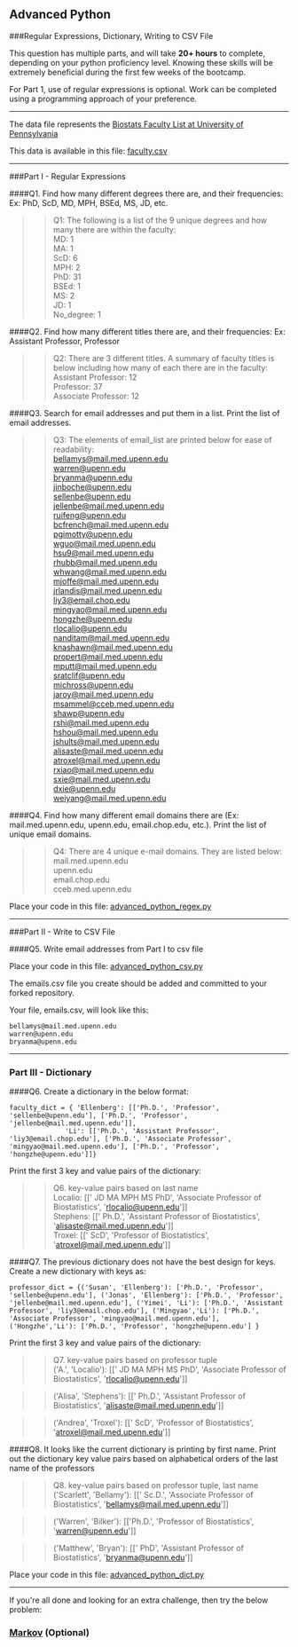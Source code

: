 ## Advanced Python    

###Regular Expressions, Dictionary, Writing to CSV File  

This question has multiple parts, and will take **20+ hours** to complete, depending on your python proficiency level.  Knowing these skills will be extremely beneficial during the first few weeks of the bootcamp.

For Part 1, use of regular expressions is optional.  Work can be completed using a programming approach of your preference. 

---

The data file represents the [Biostats Faculty List at University of Pennsylvania](http://www.med.upenn.edu/cceb/biostat/faculty.shtml)

This data is available in this file:  [faculty.csv](python/faculty.csv)

--- 

###Part I - Regular Expressions  


####Q1. Find how many different degrees there are, and their frequencies: Ex:  PhD, ScD, MD, MPH, BSEd, MS, JD, etc.

>> Q1: The following is a list of the 9 unique degrees and how many there are within the faculty:  
>>                   MD: 1  
>>                   MA: 1  
>>                  ScD: 6  
>>                  MPH: 2  
>>                  PhD: 31  
>>                 BSEd: 1  
>>                   MS: 2  
>>                   JD: 1  
>>            No_degree: 1  



####Q2. Find how many different titles there are, and their frequencies:  Ex:  Assistant Professor, Professor

>>Q2: There are 3 different titles. A summary of faculty titles is below including how many of each there are in the faculty:  
>> Assistant Professor: 12  
>>           Professor: 37  
>> Associate Professor: 12  


####Q3. Search for email addresses and put them in a list.  Print the list of email addresses.

>> Q3: The elements of email_list are printed below for ease of readability:  
>> bellamys@mail.med.upenn.edu  
>> warren@upenn.edu  
>> bryanma@upenn.edu  
>> jinboche@upenn.edu  
>> sellenbe@upenn.edu  
>> jellenbe@mail.med.upenn.edu  
>> ruifeng@upenn.edu  
>> bcfrench@mail.med.upenn.edu  
>> pgimotty@upenn.edu  
>> wguo@mail.med.upenn.edu  
>> hsu9@mail.med.upenn.edu  
>> rhubb@mail.med.upenn.edu  
>> whwang@mail.med.upenn.edu  
>> mjoffe@mail.med.upenn.edu  
>> jrlandis@mail.med.upenn.edu  
>> liy3@email.chop.edu  
>> mingyao@mail.med.upenn.edu  
>> hongzhe@upenn.edu  
>> rlocalio@upenn.edu  
>> nanditam@mail.med.upenn.edu  
>> knashawn@mail.med.upenn.edu  
>> propert@mail.med.upenn.edu  
>> mputt@mail.med.upenn.edu  
>> sratclif@upenn.edu  
>> michross@upenn.edu  
>> jaroy@mail.med.upenn.edu  
>> msammel@cceb.med.upenn.edu  
>> shawp@upenn.edu  
>> rshi@mail.med.upenn.edu  
>> hshou@mail.med.upenn.edu  
>> jshults@mail.med.upenn.edu  
>> alisaste@mail.med.upenn.edu  
>> atroxel@mail.med.upenn.edu  
>> rxiao@mail.med.upenn.edu  
>> sxie@mail.med.upenn.edu  
>> dxie@upenn.edu  
>> weiyang@mail.med.upenn.edu  


####Q4. Find how many different email domains there are (Ex:  mail.med.upenn.edu, upenn.edu, email.chop.edu, etc.).  Print the list of unique email domains.

>> Q4: There are 4 unique e-mail domains. They are listed below:  
>> mail.med.upenn.edu  
>> upenn.edu  
>> email.chop.edu  
>> cceb.med.upenn.edu  


Place your code in this file: [advanced_python_regex.py](python/advanced_python_regex.py)

---

###Part II - Write to CSV File

####Q5.  Write email addresses from Part I to csv file

Place your code in this file: [advanced_python_csv.py](python/advanced_python_csv.py)

The emails.csv file you create should be added and committed to your forked repository.

Your file, emails.csv, will look like this:
```
bellamys@mail.med.upenn.edu
warren@upenn.edu
bryanma@upenn.edu
```

---

### Part III - Dictionary

####Q6.  Create a dictionary in the below format:
```
faculty_dict = { 'Ellenberg': [['Ph.D.', 'Professor', 'sellenbe@upenn.edu'], ['Ph.D.', 'Professor', 'jellenbe@mail.med.upenn.edu']],
              'Li': [['Ph.D.', 'Assistant Professor', 'liy3@email.chop.edu'], ['Ph.D.', 'Associate Professor', 'mingyao@mail.med.upenn.edu'], ['Ph.D.', 'Professor', 'hongzhe@upenn.edu']]}
```
Print the first 3 key and value pairs of the dictionary:

>> Q6. key-value pairs based on last name  
>> Localio: [[' JD MA MPH MS PhD', 'Associate Professor of Biostatistics', 'rlocalio@upenn.edu']]   
>> Stephens: [[' Ph.D.', 'Assistant Professor of Biostatistics', 'alisaste@mail.med.upenn.edu']]   
>> Troxel: [[' ScD', 'Professor of Biostatistics', 'atroxel@mail.med.upenn.edu']]   

####Q7.  The previous dictionary does not have the best design for keys.  Create a new dictionary with keys as:

```
professor_dict = {('Susan', 'Ellenberg'): ['Ph.D.', 'Professor', 'sellenbe@upenn.edu'], ('Jonas', 'Ellenberg'): ['Ph.D.', 'Professor', 'jellenbe@mail.med.upenn.edu'], ('Yimei', 'Li'): ['Ph.D.', 'Assistant Professor', 'liy3@email.chop.edu'], ('Mingyao','Li'): ['Ph.D.', 'Associate Professor', 'mingyao@mail.med.upenn.edu'], ('Hongzhe','Li'): ['Ph.D.', 'Professor', 'hongzhe@upenn.edu'] }
```

Print the first 3 key and value pairs of the dictionary:

>> Q7. key-value pairs based on professor tuple   
>> ('A.', 'Localio'): [[' JD MA MPH MS PhD', 'Associate Professor of Biostatistics', 'rlocalio@upenn.edu']]  

>> ('Alisa', 'Stephens'): [[' Ph.D.', 'Assistant Professor of Biostatistics', 'alisaste@mail.med.upenn.edu']]   

>> ('Andrea', 'Troxel'): [[' ScD', 'Professor of Biostatistics', 'atroxel@mail.med.upenn.edu']]    


####Q8.  It looks like the current dictionary is printing by first name.  Print out the dictionary key value pairs based on alphabetical orders of the last name of the professors

>> Q8. key-value pairs based on professor tuple, last name   
>> ('Scarlett', 'Bellamy'): [[' Sc.D.', 'Associate Professor of Biostatistics', 'bellamys@mail.med.upenn.edu']]  

>>  ('Warren', 'Bilker'): [['Ph.D.', 'Professor of Biostatistics', 'warren@upenn.edu']]  

>>  ('Matthew', 'Bryan'): [[' PhD', 'Assistant Professor of Biostatistics', 'bryanma@upenn.edu']]    

Place your code in this file: [advanced_python_dict.py](python/advanced_python_dict.py)

--- 

If you're all done and looking for an extra challenge, then try the below problem:  

### [Markov](python/markov.py) (Optional)

